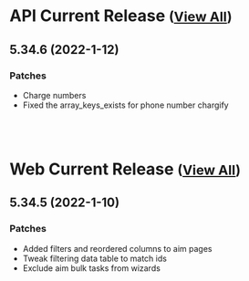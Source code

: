 
# API Current Release <small>([View All](/API.md))</small>
## 5.34.6 (2022-1-12)
### Patches 

- Charge numbers
- Fixed the array_keys_exists for phone number chargify

<br><br>
# Web Current Release <small>([View All](/Web.md))</small>
## 5.34.5 (2022-1-10)
### Patches 

- Added filters and reordered columns to aim pages
- Tweak filtering data table to match ids
- Exclude aim bulk tasks from wizards


  